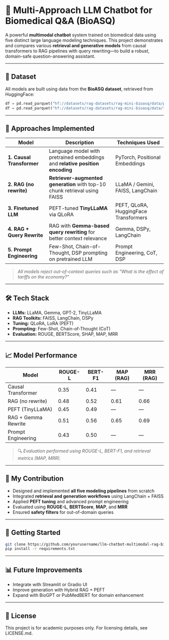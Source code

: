 # 🧠 Multi-Approach LLM Chatbot for Biomedical Q&A (BioASQ)

A powerful **multimodal chatbot** system trained on biomedical data using five distinct large language modeling techniques. This project demonstrates and compares various **retrieval and generative models** from causal transformers to RAG pipelines with query rewriting—to build a robust, domain-safe question-answering assistant.

---

## 📂 Dataset

All models are built using data from the **BioASQ dataset**, retrieved from HuggingFace:

```python
df = pd.read_parquet("hf://datasets/rag-datasets/rag-mini-bioasq/data/passages.parquet/part.0.parquet")
df = pd.read_parquet("hf://datasets/rag-datasets/rag-mini-bioasq/data/test.parquet/part.0.parquet")
```
---

## 🔧 Approaches Implemented

| Model                        | Description                                                              | Techniques Used                               |
|-----------------------------|--------------------------------------------------------------------------|------------------------------------------------|
| **1. Causal Transformer**   | Language model with pretrained embeddings and **relative position encoding** | PyTorch, Positional Embeddings                 |
| **2. RAG (no rewrite)**     | **Retriever-augmented generation** with top-10 chunk retrieval using FAISS | LLaMA / Gemini, FAISS, LangChain              |
| **3. Finetuned LLM**        | PEFT-tuned **TinyLLaMA** via QLoRA                                       | PEFT, QLoRA, HuggingFace Transformers          |
| **4. RAG + Query Rewrite**  | RAG with **Gemma-based query rewriting** for better context relevance    | Gemma, DSPy, LangChain                         |
| **5. Prompt Engineering**   | Few-Shot, Chain-of-Thought, DSP prompting on pretrained LLM              | Prompt Engineering, CoT, DSP                   |

> _All models reject out-of-context queries such as "What is the effect of tariffs on the economy?"_

---

## 🛠️ Tech Stack

- **LLMs:** LLaMA, Gemma, GPT-2, TinyLLaMA  
- **RAG Toolkits:** FAISS, LangChain, DSPy  
- **Tuning:** QLoRA, LoRA (PEFT)  
- **Prompting:** Few-Shot, Chain-of-Thought (CoT)  
- **Evaluation:** ROUGE, BERTScore, SHAP, MAP, MRR  

---

## 📈 Model Performance

| Model                   | ROUGE-L | BERT-F1 | MAP (RAG) | MRR (RAG) |
|-------------------------|---------|---------|-----------|-----------|
| Causal Transformer      | 0.35    | 0.41    | —         | —         |
| RAG (no rewrite)        | 0.48    | 0.52    | 0.61      | 0.66      |
| PEFT (TinyLLaMA)        | 0.45    | 0.49    | —         | —         |
| RAG + Gemma Rewrite     | 0.51    | 0.56    | 0.65      | 0.69      |
| Prompt Engineering      | 0.43    | 0.50    | —         | —         |

> 🔍 _Evaluation performed using ROUGE-L, BERT-F1, and retrieval metrics (MAP, MRR)._

---

## 📌 My Contribution

- Designed and implemented **all five modeling pipelines** from scratch  
- Integrated **retrieval and generation workflows** using LangChain + FAISS  
- Applied **PEFT tuning** and advanced prompt engineering  
- Evaluated using **ROUGE-L**, **BERTScore**, **MAP**, and **MRR** 
- Ensured **safety filters** for out-of-domain queries  

---

## 🚀 Getting Started

```bash
git clone https://github.com/yourusername/llm-chatbot-multimodal-rag-bioasq.git
pip install -r requirements.txt
```
---

## 📊 Future Improvements

- Integrate with Streamlit or Gradio UI
- Improve generation with Hybrid RAG + PEFT
- Expand with BioGPT or PubMedBERT for domain enhancement

---

## 📎 License

This project is for academic purposes only. For licensing details, see LICENSE.md.


